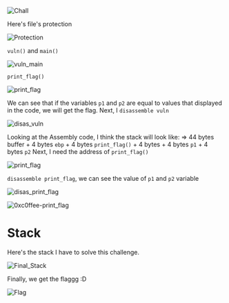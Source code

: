 ![Chall](https://github.com/OceanTran999/CTFLearn/assets/100577019/dd5b76b7-11aa-43df-a661-e173a62434ef)


Here's file's protection

![Protection](https://github.com/OceanTran999/CTFLearn/assets/100577019/f6dc34b4-0a35-47f0-b958-4275954fb5dd)


`vuln()` and `main()`

![vuln_main](https://github.com/OceanTran999/CTFLearn/assets/100577019/1aa905a5-97eb-482a-b44a-3c791512a437)


`print_flag()`

![print_flag](https://github.com/OceanTran999/CTFLearn/assets/100577019/fa9c4a2d-70c6-4c4e-891f-13cc64deb950)


We can see that if the variables `p1` and `p2` are equal to values that displayed in the code, we will get the flag. Next, I `disassemble vuln`

![disas_vuln](https://github.com/OceanTran999/CTFLearn/assets/100577019/6101194b-83b2-48a4-9173-0d0e0188fb7d)


Looking at the Assembly code, I think the stack will look like: => 44 bytes buffer + 4 bytes `ebp` + 4 bytes `print_flag()` + 4 bytes + 4 bytes `p1` + 4 bytes `p2`
Next, I need the address of `print_flag()`

![print_flag](https://github.com/OceanTran999/CTFLearn/assets/100577019/fa9c4a2d-70c6-4c4e-891f-13cc64deb950)


`disassemble print_flag`, we can see the value of `p1` and `p2` variable

![disas_print_flag](https://github.com/OceanTran999/CTFLearn/assets/100577019/e26d06ae-6f4a-4783-9078-8fdea1c9888e)


![0xc0ffee-print_flag](https://github.com/OceanTran999/CTFLearn/assets/100577019/f292933f-999b-4ed5-a232-b350c4fb5b9b)


# Stack
Here's the stack I have to solve this challenge.

![Final_Stack](https://github.com/OceanTran999/CTFLearn/assets/100577019/ad6fd1dd-e77d-412d-811c-1f92b2d712b6)


Finally, we get the flaggg :D

![Flag](https://github.com/OceanTran999/CTFLearn/assets/100577019/a8003915-649b-45a8-a963-4a0dfa096c09)

